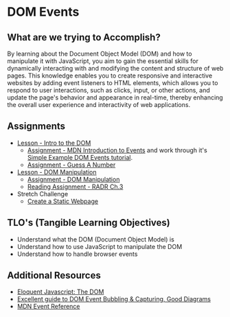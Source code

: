 # DOM Events

## What are we trying to Accomplish?

By learning about the Document Object Model (DOM) and how to manipulate it with JavaScript, you aim to gain the essential skills for dynamically interacting with and modifying the content and structure of web pages. This knowledge enables you to create responsive and interactive websites by adding event listeners to HTML elements, which allows you to respond to user interactions, such as clicks, input, or other actions, and update the page's behavior and appearance in real-time, thereby enhancing the overall user experience and interactivity of web applications.

## Assignments

- [Lesson - Intro to the DOM](./1-intro-dom.md)
  - [Assignment - MDN Introduction to Events](https://developer.mozilla.org/en-US/docs/Learn/JavaScript/Building_blocks/Events) and work through it's [Simple Example DOM Events tutorial](https://developer.mozilla.org/en-US/docs/Learn/JavaScript/Building_blocks/Events#a_simple_example).
  - [Assignment - Guess A Number](https://github.com/Code-Platoon-Assignments/html-number-guessing-game.git)
- [Lesson - DOM Manipulation](./2-manipulating-dom.md)
  - [Assignment - DOM Manipulation](https://github.com/Code-Platoon-Assignments/html-dom-manipulation.git)
  - [Reading Assignment - RADR Ch.3](https://drive.google.com/file/d/1rPqa4ygtGHo01omVSYpAviDmvXKX7RL1/view?usp=drive_link)
- Stretch Challenge
  - [Create a Static Webpage](https://github.com/Code-Platoon-Assignments/html-static-webpage.git)

## TLO's (Tangible Learning Objectives)

- Understand what the DOM (Document Object Model) is
- Understand how to use JavaScript to manipulate the DOM
- Understand how to handle browser events

## Additional Resources

- [Eloquent Javascript: The DOM](https://eloquentjavascript.net/14_dom.html)
- [Excellent guide to DOM Event Bubbling & Capturing, Good Diagrams](https://javascript.info/bubbling-and-capturing)
- [MDN Event Reference](https://developer.mozilla.org/en-US/docs/Web/Events)
